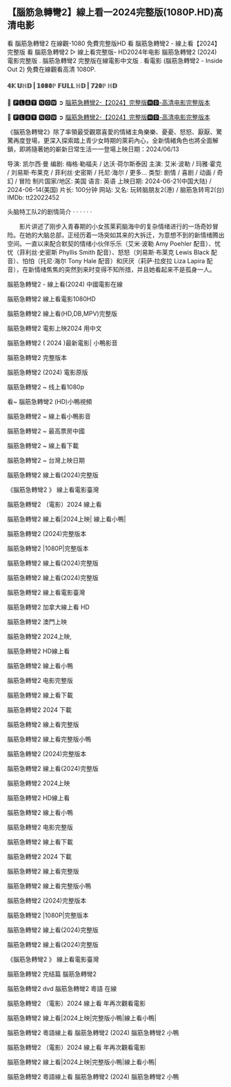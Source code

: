 ## 【腦筋急轉彎2】線上看一2024完整版(1080P.HD)高清电影

看 腦筋急轉彎2 在線觀-1080 免費完整版HD 看 腦筋急轉彎2 - 線上看【2024】 完整版 看 腦筋急轉彎2 ▷ 線上看完整版- HD2024年电影 腦筋急轉彎2 (2024) 電影完整版 . 腦筋急轉彎2 完整版在線電影中文版 . 看電影 (腦筋急轉彎2 - Inside Out 2) 免費在線觀看高清 1080P.

#### 𝟜𝕂 𝕌ℍ𝔻 | 𝟙𝟘𝟠𝟘ℙ 𝔽𝕌𝕃𝕃 ℍ𝔻 | 𝟟𝟚𝟘ℙ ℍ𝔻

💯 🅿🅻🅰🆈 🅽🅾🆆 ➲ [腦筋急轉彎2-【2024】完整版🅷🅳-高清电影完整版本](https://cornercinema.com/zh/movie/1022789/inside-out-2)

💯 🅿🅻🅰🆈 🅽🅾🆆 ➲ [腦筋急轉彎2-【2024】完整版🅷🅳-高清电影完整版本](https://cornercinema.com/zh/movie/1022789/inside-out-2)

《腦筋急轉彎2》除了率領最受觀眾喜愛的情緒主角樂樂、憂憂、怒怒、厭厭、驚驚再度登場，更深入探索踏上青少女時期的萊莉內心，全新情緒角色也將全面解鎖，即將隨著她的嶄新日常生活一一登場上映日期：2024/06/13

导演: 凯尔西·曼
编剧: 梅格·勒福夫 / 达沃·荷尔斯泰因
主演: 艾米·波勒 / 玛雅·霍克 / 刘易斯·布莱克 / 菲利丝·史密斯 / 托尼·海尔 / 更多...
类型: 剧情 / 喜剧 / 动画 / 奇幻 / 冒险
制片国家/地区: 美国
语言: 英语
上映日期: 2024-06-21(中国大陆) / 2024-06-14(美国)
片长: 100分钟
网站: 
又名: 玩转脑朋友2(港) / 脑筋急转弯2(台)
IMDb: tt22022452

头脑特工队2的剧情简介 · · · · · ·

　　影片讲述了刚步入青春期的小女孩莱莉脑海中的复杂情绪进行的一场奇妙冒险。在她的大脑总部，正经历着一场突如其来的大拆迁，为意想不到的新情绪腾出空间。一直以来配合默契的情绪小伙伴乐乐（艾米·波勒 Amy Poehler 配音）、忧忧（菲利丝·史密斯 Phyllis Smith 配音）、怒怒（刘易斯·布莱克 Lewis Black 配音）、怕怕（托尼·海尔 Tony Hale 配音）和厌厌（莉萨·拉皮拉 Liza Lapira 配音），在新情绪焦焦的突然到来时变得不知所措，并且她看起来不是孤身一人。

腦筋急轉彎2 - 線上看(2024) 中國電影在線

腦筋急轉彎2 線上看電影1080HD

腦筋急轉彎2 線上看(HD,DB,MPV)完整版

腦筋急轉彎2 電影上映2024 用中文

腦筋急轉彎2 ( 2024 )最新電影| 小鴨影音

腦筋急轉彎2 完整版本

腦筋急轉彎2 (2024) 電影原版

腦筋急轉彎2 ~ 线上看1080p

看~ 腦筋急轉彎2 (HD)小鴨視頻

腦筋急轉彎2 ~ 線上看小鴨影音

腦筋急轉彎2 ~ 最高票房中國

腦筋急轉彎2 ~ 線上看下載

腦筋急轉彎2 ~ 台灣上映日期

腦筋急轉彎2 線上看(2024)完整版

《腦筋急轉彎2 》 線上看電影臺灣

腦筋急轉彎2 （電影）2024 線上看

腦筋急轉彎2 線上看|2024上映| 線上看小鴨|

腦筋急轉彎2 (2024)完整版本

腦筋急轉彎2 |1080P|完整版本

腦筋急轉彎2 線上看(2024)完整版

腦筋急轉彎2 線上看(2024)完整版

腦筋急轉彎2 線上看電影臺灣

腦筋急轉彎2 加拿大線上看 HD

腦筋急轉彎2 澳門上映

腦筋急轉彎2 2024上映,

腦筋急轉彎2 HD線上看

腦筋急轉彎2 線上看小鴨

腦筋急轉彎2 电影完整版

腦筋急轉彎2 線上看下載

腦筋急轉彎2 2024 下載

腦筋急轉彎2 線上看完整版

腦筋急轉彎2 線上看完整版小鴨

腦筋急轉彎2 (2024)完整版本

腦筋急轉彎2 線上看(2024)完整版

腦筋急轉彎2 2024上映

腦筋急轉彎2 HD線上看

腦筋急轉彎2 線上看小鴨

腦筋急轉彎2 电影完整版

腦筋急轉彎2 線上看下載

腦筋急轉彎2 2024 下載

腦筋急轉彎2 線上看完整版

腦筋急轉彎2 線上看完整版小鴨

腦筋急轉彎2 (2024)完整版本

腦筋急轉彎2 |1080P|完整版本

腦筋急轉彎2 線上看(2024)完整版

腦筋急轉彎2 線上看(2024)完整版

《腦筋急轉彎2 》 線上看電影臺灣

腦筋急轉彎2 完结篇 腦筋急轉彎2

腦筋急轉彎2 dvd 腦筋急轉彎2 粵語 在線

腦筋急轉彎2 （電影）2024 線上看 年再次觀看電影

腦筋急轉彎2 線上看|2024上映|完整版小鴨|線上看小鴨|

腦筋急轉彎2 粵語線上看 腦筋急轉彎2 (2024) 腦筋急轉彎2 小鴨

腦筋急轉彎2 （電影）2024 線上看 年再次觀看電影

腦筋急轉彎2 線上看|2024上映|完整版小鴨|線上看小鴨|

腦筋急轉彎2 粵語線上看 腦筋急轉彎2 (2024) 腦筋急轉彎2 小鴨
